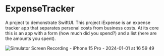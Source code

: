 # ExpenseTracker
A project to demonstrate SwiftUI. This project iExpense is an expense tracker app that separates personal costs from business costs. At its core this is an app with a form (how much did you spend?) and a list (here are the amounts you spent).


![Simulator Screen Recording - iPhone 15 Pro - 2024-01-01 at 16 59 49](https://github.com/akashsheelavant/ExpenseTracker/assets/52631413/76e1e9fd-1c5a-4a26-92d8-ea589b05d53b)
